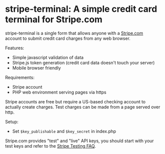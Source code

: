 stripe-terminal: A simple credit card terminal for Stripe.com
=============================================================

stripe-terminal is a single form that allows anyone with a [Stripe.com](https://stripe.com/) account to submit credit card charges from any web browser.

Features:

 * Simple javascript validation of data
 * Stripe.js token generation (credit card data doesn't touch your server)
 * Mobile browser friendly

Requirements:

 * Stripe account 
 * PHP web environment serving pages via https

Stripe accounts are free but require a US-based checking account to actually create charges. Test charges can be made from a page served over http.

Setup:
 
 * Set `$key_publishable` and `$key_secret` in index.php

Stripe.com provides "test" and "live" API keys, you should start with your test keys and refer to the [Stripe Testing FAQ](https://stripe.com/docs/testing). 

